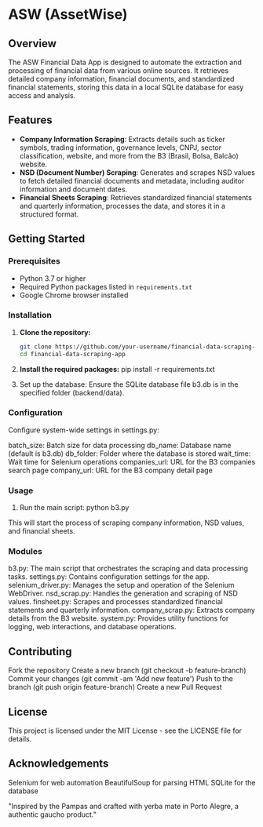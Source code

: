 # ASW (AssetWise)

## Overview

The ASW Financial Data App is designed to automate the extraction and processing of financial data from various online sources. It retrieves detailed company information, financial documents, and standardized financial statements, storing this data in a local SQLite database for easy access and analysis.

## Features

- **Company Information Scraping**: Extracts details such as ticker symbols, trading information, governance levels, CNPJ, sector classification, website, and more from the B3 (Brasil, Bolsa, Balcão) website.
- **NSD (Document Number) Scraping**: Generates and scrapes NSD values to fetch detailed financial documents and metadata, including auditor information and document dates.
- **Financial Sheets Scraping**: Retrieves standardized financial statements and quarterly information, processes the data, and stores it in a structured format.

## Getting Started

### Prerequisites

- Python 3.7 or higher
- Required Python packages listed in `requirements.txt`
- Google Chrome browser installed

### Installation

1. **Clone the repository:**
   ```sh
   git clone https://github.com/your-username/financial-data-scraping-app.git
   cd financial-data-scraping-app

2. **Install the required packages:**
    pip install -r requirements.txt

3. Set up the database:
    Ensure the SQLite database file b3.db is in the specified folder (backend/data).

### Configuration
Configure system-wide settings in settings.py:

batch_size: Batch size for data processing
db_name: Database name (default is b3.db)
db_folder: Folder where the database is stored
wait_time: Wait time for Selenium operations
companies_url: URL for the B3 companies search page
company_url: URL for the B3 company detail page

### Usage
1. Run the main script:
    python b3.py

This will start the process of scraping company information, NSD values, and financial sheets.

### Modules
b3.py: The main script that orchestrates the scraping and data processing tasks.
settings.py: Contains configuration settings for the app.
selenium_driver.py: Manages the setup and operation of the Selenium WebDriver.
nsd_scrap.py: Handles the generation and scraping of NSD values.
finsheet.py: Scrapes and processes standardized financial statements and quarterly information.
company_scrap.py: Extracts company details from the B3 website.
system.py: Provides utility functions for logging, web interactions, and database operations.

## Contributing
Fork the repository
Create a new branch (git checkout -b feature-branch)
Commit your changes (git commit -am 'Add new feature')
Push to the branch (git push origin feature-branch)
Create a new Pull Request

## License
This project is licensed under the MIT License - see the LICENSE file for details.

## Acknowledgements
Selenium for web automation
BeautifulSoup for parsing HTML
SQLite for the database

"Inspired by the Pampas and crafted with yerba mate in Porto Alegre, a authentic gaucho product."
